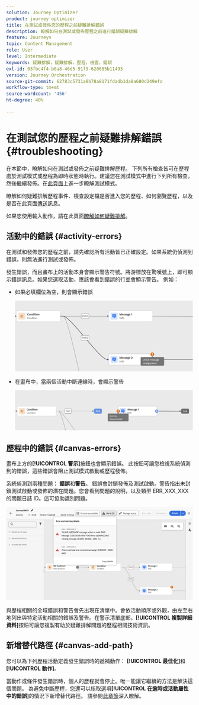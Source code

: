 ```yaml
---
solution: Journey Optimizer
product: journey optimizer
title: 在測試或發佈您的歷程之前疑難排解錯誤
description: 瞭解如何在測試或發佈歷程之前進行錯誤疑難排解
feature: Journeys
topic: Content Management
role: User
level: Intermediate
keywords: 疑難排解，疑難排解，歷程，檢查，錯誤
exl-id: 03fbc4f4-b0a8-46d5-91f9-620685b11493
version: Journey Orchestration
source-git-commit: 62783c5731a8b78a8171fdadb1da8a680d249efd
workflow-type: tm+mt
source-wordcount: '456'
ht-degree: 40%

---
```


# 在測試您的歷程之前疑難排解錯誤 {#troubleshooting}

在本節中，瞭解如何在測試或發佈之前疑難排解歷程。 下列所有檢查皆可在歷程處於測試模式或歷程為即時狀態時執行。建議您在測試模式中進行下列所有檢查，然後繼續發佈。在[此頁面](../building-journeys/testing-the-journey.md)上進一步瞭解測試模式。

瞭解如何疑難排解歷程事件、檢查設定檔是否進入您的歷程、如何瀏覽歷程，以及是否在此頁面[傳送](troubleshooting-execution.md)訊息。

如果您使用輸入動作，請在此頁面[瞭解如何疑難排解](troubleshooting-inbound.md)。

## 活動中的錯誤 {#activity-errors}

在測試和發佈您的歷程之前，請先確認所有活動皆已正確設定。如果系統仍偵測到錯誤，則無法進行測試或發佈。

發生錯誤，而且畫布上的活動本身會顯示警告符號。將游標放在驚嘆號上，即可顯示錯誤訊息。如果您選取活動，應該會看到錯誤的行並會顯示警告。 例如：

* 如果必填欄位為空，則會顯示錯誤

  ![](assets/journey63.png)

* 在畫布中，當兩個活動中斷連線時，會顯示警告

  ![](assets/canvas-disconnected.png)

## 歷程中的錯誤 {#canvas-errors}

畫布上方的&#x200B;**[!UICONTROL 警示]**&#x200B;按鈕也會顯示錯誤。 此按鈕可讓您檢視系統偵測到的錯誤，這些錯誤會阻止測試模式啟動或歷程發佈。

系統偵測到兩種問題： **錯誤**&#x200B;和&#x200B;**警告**。 錯誤會封鎖發佈及測試啟動。警告指出未封鎖測試啟動或發佈的潛在問題。您會看到問題的說明，以及類型 ERR_XXX_XXX 的問題日誌 ID。這可協助識別問題。

![](assets/journey-error-and-warning.png)

<!--Most of the time, errors detected by the system are linked to errors visible on the activities but they can also relate to other issues. In all cases, check alerts and resolve the issue using to the error description. If you cannot identify the issue, use the **[!UICONTROL Copy details]** button to store the alerts, and send them to your administrator.-->

與歷程相關的全域錯誤和警告會先出現在清單中。會依活動順序或外觀，由左至右地列出與特定活動相關的錯誤及警告。在警示清單底部，**[!UICONTROL 複製詳細資料]**&#x200B;按鈕可讓您複製有助於疑難排解問題的歷程相關技術資訊。

## 新增替代路徑 {#canvas-add-path}

您可以為下列歷程活動定義發生錯誤時的遞補動作： **[!UICONTROL 最佳化]**&#x200B;和&#x200B;**[!UICONTROL 動作]**。

當動作或條件發生錯誤時，個人的歷程就會停止。唯一能讓它繼續的方法是解決這個問題。 為避免中斷歷程，您還可以核取選項&#x200B;**[!UICONTROL 在逾時或活動屬性中的錯誤]**&#x200B;的情況下新增替代路徑。 請參閱[此章節](../building-journeys/using-the-journey-designer.md#paths)深入瞭解。
